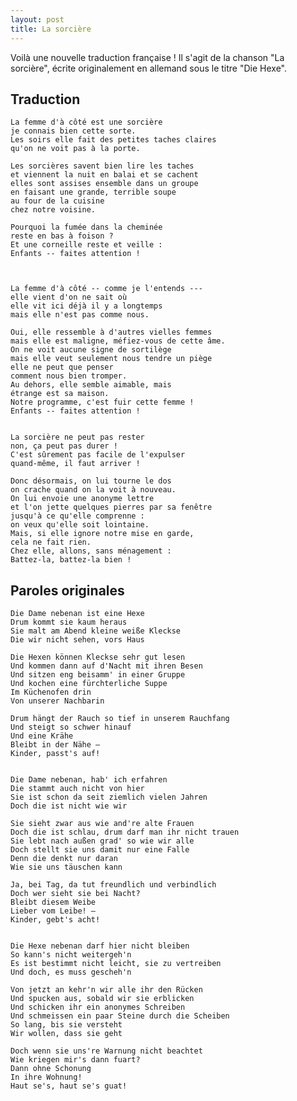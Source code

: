 ```yaml
---
layout: post
title: La sorcière
---
```


Voilà une nouvelle traduction française ! Il s'agit de la chanson "La sorcière",
écrite originalement en allemand sous le titre "Die Hexe".


Traduction
----------

	La femme d'à côté est une sorcière
	je connais bien cette sorte.
	Les soirs elle fait des petites taches claires
	qu'on ne voit pas à la porte.

	Les sorcières savent bien lire les taches
	et viennent la nuit en balai et se cachent
	elles sont assises ensemble dans un groupe
	en faisant une grande, terrible soupe
	au four de la cuisine
	chez notre voisine.

	Pourquoi la fumée dans la cheminée
	reste en bas à foison ?
	Et une corneille reste et veille :
	Enfants -- faites attention !



	La femme d'à côté -- comme je l'entends ---
	elle vient d'on ne sait où
	elle vit ici déjà il y a longtemps
	mais elle n'est pas comme nous.

	Oui, elle ressemble à d'autres vielles femmes
	mais elle est maligne, méfiez-vous de cette âme.
	On ne voit aucune signe de sortilège
	mais elle veut seulement nous tendre un piège
	elle ne peut que penser
	comment nous bien tromper.
	Au dehors, elle semble aimable, mais
	étrange est sa maison.
	Notre programme, c'est fuir cette femme !
	Enfants -- faites attention !


	La sorcière ne peut pas rester
	non, ça peut pas durer !
	C'est sûrement pas facile de l'expulser
	quand-même, il faut arriver !

	Donc désormais, on lui tourne le dos
	on crache quand on la voit à nouveau.
	On lui envoie une anonyme lettre
	et l'on jette quelques pierres par sa fenêtre
	jusqu'à ce qu'elle comprenne :
	on veux qu'elle soit lointaine.
	Mais, si elle ignore notre mise en garde,
	cela ne fait rien.
	Chez elle, allons, sans ménagement :
	Battez-la, battez-la bien !


Paroles originales
------------------

	Die Dame nebenan ist eine Hexe
	Drum kommt sie kaum heraus
	Sie malt am Abend kleine weiße Kleckse
	Die wir nicht sehen, vors Haus

	Die Hexen können Kleckse sehr gut lesen
	Und kommen dann auf d'Nacht mit ihren Besen
	Und sitzen eng beisamm' in einer Gruppe
	Und kochen eine fürchterliche Suppe
	Im Küchenofen drin
	Von unserer Nachbarin

	Drum hängt der Rauch so tief in unserem Rauchfang
	Und steigt so schwer hinauf
	Und eine Krähe
	Bleibt in der Nähe –
	Kinder, passt's auf!


	Die Dame nebenan, hab' ich erfahren
	Die stammt auch nicht von hier
	Sie ist schon da seit ziemlich vielen Jahren
	Doch die ist nicht wie wir

	Sie sieht zwar aus wie and're alte Frauen
	Doch die ist schlau, drum darf man ihr nicht trauen
	Sie lebt nach außen grad' so wie wir alle
	Doch stellt sie uns damit nur eine Falle
	Denn die denkt nur daran
	Wie sie uns täuschen kann

	Ja, bei Tag, da tut freundlich und verbindlich
	Doch wer sieht sie bei Nacht?
	Bleibt diesem Weibe
	Lieber vom Leibe! –
	Kinder, gebt's acht!


	Die Hexe nebenan darf hier nicht bleiben
	So kann's nicht weitergeh'n
	Es ist bestimmt nicht leicht, sie zu vertreiben
	Und doch, es muss gescheh'n

	Von jetzt an kehr'n wir alle ihr den Rücken
	Und spucken aus, sobald wir sie erblicken
	Und schicken ihr ein anonymes Schreiben
	Und schmeissen ein paar Steine durch die Scheiben
	So lang, bis sie versteht
	Wir wollen, dass sie geht

	Doch wenn sie uns're Warnung nicht beachtet
	Wie kriegen mir's dann fuart?
	Dann ohne Schonung
	In ihre Wohnung!
	Haut se's, haut se's guat!
